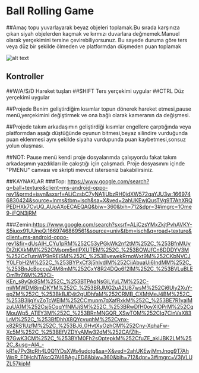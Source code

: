 # Ball Rolling Game


##Amaç topu yuvarlayarak beyaz objeleri toplamak.Bu sırada karşınıza çıkan siyah objelerden kaçmak ve kırmızı duvarlara değmemek.Manuel olarak yerçekimini tersine çevirebiliyorsunuz. Bu sayede duruma göre ters veya düz bir şekilde ölmeden ve platformdan düşmeden puan toplamak

![alt text](https://imgyukle.com/f/2022/11/29/JHrG3Y.png)

## Kontroller
##W/A/S/D Hareket tuşları
##SHIFT Ters yerçekimi uygular
##CTRL Düz yerçekimi uygular

##Projede Benim geliştirdiğim kısımlar topun dönerek hareket etmesi,pause menü,yerçekimini değiştirmek ve ona bağlı olarak kameranın da değişmesi.

##Projede takım arkadaşımın geliştirdiği kısımlar engellere çarptığında veya platformdan aşağı düştüğünde oyunun bitmesi,beyaz silindire vurduğunda puan eklenmesi aynı şekilde siyaha vurdupunda puan kaybetmesi,sonsuz yolun oluşması.

##NOT: Pause menü kendi proje dosyalarımda çalışıyordu fakat takım arkadaşımın yazdıkları ile çakıştığı için çalışmadı. Proje dosyasınını içinde "PMENU" canvası ve skripti mevcut isterseniz bakabilirsiniz.

##KAYNAKLAR
###Top: https://www.google.com/search?q=ball+texture&client=ms-android-oppo-rev1&prmd=isvn&sxsrf=ALiCzsbC7yNA1jUbzRH0jdXW572qaYJU3w:1669746830424&source=lnms&tbm=isch&sa=X&ved=2ahUKEwjQusTVg9T7AhXRQPEDHXk7CvUQ_AUoAXoECAEQAQ&biw=360&bih=712&dpr=3#imgrc=1Ome9-iFQN3jRM

###Zemin:https://www.google.com/search?sxsrf=ALiCzsYMxZkjtPvhAVKY-S5iuox91UUneQ:1669746869561&source=univ&tbm=isch&q=road+texture&client=ms-android-oppo-rev1&fir=dUsAIH_CYu1pRM%252C53yPGkWk2nf2tM%252C_%253BfnMUvDtZtKXkMM%252CMspm5ntIPXUTEM%252C_%253BOWJfCn6DDDYV3M%252CcTutnWP9nREjSM%252C_%253ByewekRrnoWxt9M%252CKbNVCJY0LFbH2M%252C_%253BYPxCf3j5hlvdIM%252CiiAbuaUi6IndMM%252C_%253BnJcBoccuZ4M8mM%252CxY8R24DQo6f2IM%252C_%253BVLuBLEOmTtrZ6M%252Ci-KEn_s8yQk8SM%252C_%253BTPAqNsGiLYuL7M%252C-mWMWDM8jmDKYM%252C_%253BRJMG2uA2U87wsM%252Ci6Uly2XuY-epZM%252C_%253BkBJD4t2gUDhfaM%252CRMB_CXMtMeJ4BM%252C_%253B3ljgYvZoTcWElM%252CCmupm7qXafRxkM%252C_%253BE7R1yalMzuUA1M%252Csj5CqqYfNMJjSM%252C_%253BRwDfH0oyXIOPrM%252CqMouWp5_ATEY3M%252C_%253BRnMNGQR_XSwTOM%252CIq7ClnVaX83LrM%252C_%253BfDhhX8QYcvuqhM%252Cynx-x82RS1UzfM%252C_%253BJ6_0HvtXyOzhCM%252Cny-XqhaFw-Xc5M%252C_%253BEfVZDYyAMw32dM%252CAfZIh-R7GwK3CM%252C_%253BYM0Fh2sOptepkM%252CfuZE_aklJBK2LM%252C_&usg=AI4_-kR1e7Py3tcRh4L0Q1YDsXWs4udotg&sa=X&ved=2ahUKEwjMmJnog9T7AhWpR_EDHcNTAkcQ7Al6BAgJED8&biw=360&bih=712&dpr=3#imgrc=V3jVLUZL57kipM
